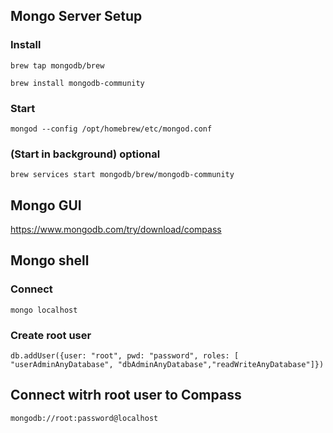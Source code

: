 ## Mongo Server Setup

### Install

`brew tap mongodb/brew`

`brew install mongodb-community`

### Start

`mongod --config /opt/homebrew/etc/mongod.conf`

### (Start in background) optional

`brew services start mongodb/brew/mongodb-community`

## Mongo GUI

https://www.mongodb.com/try/download/compass

## Mongo shell

### Connect

`mongo localhost`

### Create root user

`db.addUser({user: "root", pwd: "password", roles: [ "userAdminAnyDatabase", "dbAdminAnyDatabase","readWriteAnyDatabase"]})`

## Connect witrh root user to Compass

`mongodb://root:password@localhost`

